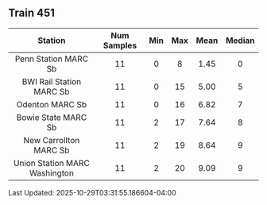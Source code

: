 ## Train 451

| Station | Num Samples | Min | Max | Mean | Median |
| :-----: | :---------: | :-: | :-: | :--: | :----: |
| Penn Station MARC Sb | 11 | 0 | 8 | 1.45 | 0 |
| BWI Rail Station MARC Sb | 11 | 0 | 15 | 5.00 | 5 |
| Odenton MARC Sb | 11 | 0 | 16 | 6.82 | 7 |
| Bowie State MARC Sb | 11 | 2 | 17 | 7.64 | 8 |
| New Carrollton MARC Sb | 11 | 2 | 19 | 8.64 | 9 |
| Union Station MARC Washington | 11 | 2 | 20 | 9.09 | 9 |


Last Updated: 2025-10-29T03:31:55.186604-04:00